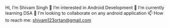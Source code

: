 Hi, I’m Shivam Singh
👀 I’m interested in Android Development
🌱 I’m currently learning DSA
💞️ I’m looking to collaborate on any android application
📫 How to reach me: shivam123ortan@gmail.com
